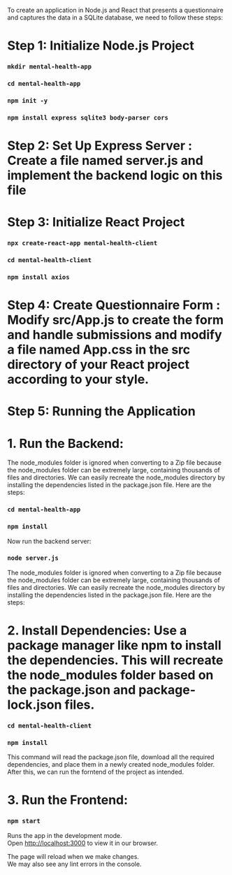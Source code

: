 To create an application in Node.js and React that presents a questionnaire and captures the data in a SQLite database, we need to follow these steps:

# Step 1: Initialize Node.js Project

### `mkdir mental-health-app`

### `cd mental-health-app`

### `npm init -y`

### `npm install express sqlite3 body-parser cors`

# Step 2: Set Up Express Server : Create a file named server.js and implement the backend logic on this file

# Step 3: Initialize React Project

### `npx create-react-app mental-health-client`

### `cd mental-health-client`

### `npm install axios`

# Step 4: Create Questionnaire Form : Modify src/App.js to create the form and handle submissions and modify a file named App.css in the src directory of your React project according to your style.

# Step 5: Running the Application

# 1. Run the Backend:

The node_modules folder is ignored when converting to a Zip file because the node_modules folder can be extremely large, containing thousands of files and directories. We can easily recreate the node_modules directory by installing the dependencies listed in the package.json file. Here are the steps:

### `cd mental-health-app`

### `npm install`

Now run the backend server:

### `node server.js`

The node_modules folder is ignored when converting to a Zip file because the node_modules folder can be extremely large, containing thousands of files and directories. We can easily recreate the node_modules directory by installing the dependencies listed in the package.json file. Here are the steps:

# 2. Install Dependencies: Use a package manager like npm to install the dependencies. This will recreate the node_modules folder based on the package.json and package-lock.json files.

### `cd mental-health-client`

### `npm install`

This command will read the package.json file, download all the required dependencies, and place them in a newly created node_modules folder. After this, we can run the forntend of the project as intended.

# 3. Run the Frontend:

### `npm start`

Runs the app in the development mode.\
Open [http://localhost:3000](http://localhost:3000) to view it in our browser.

The page will reload when we make changes.\
We may also see any lint errors in the console.
